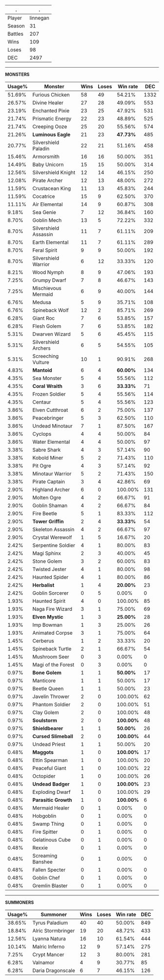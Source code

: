 .|.
|-|-
Player|linnegan
Season|31
Battles|207
Wins|109
Loses|98
DEC|2497

---
**MONSTERS**

Usage%|Monster|Wins|Loses|Win rate|DEC|
-|-|-|-|-|-|
51.69%|Furious Chicken|58|49|54.21%|1332|
26.57%|Divine Healer|27|28|49.09%|553|
23.19%|Enchanted Pixie|23|25|47.92%|531|
21.74%|Prismatic Energy|22|23|48.89%|525|
21.74%|Creeping Ooze|25|20|55.56%|574|
21.26%|**Luminous Eagle**|21|23|**47.73%**|485|
20.77%|Silvershield Paladin|22|21|51.16%|458|
15.46%|Armorsmith|16|16|50.00%|351|
14.49%|Baby Unicorn|15|15|50.00%|314|
12.56%|Silvershield Knight|12|14|46.15%|250|
12.08%|Pirate Archer|12|13|48.00%|272|
11.59%|Crustacean King|11|13|45.83%|244|
11.59%|Cocatrice|15|9|62.50%|370|
11.11%|Air Elemental|14|9|60.87%|308|
9.18%|Sea Genie|7|12|36.84%|160|
8.70%|Goblin Mech|13|5|72.22%|332|
8.70%|Silvershield Assassin|11|7|61.11%|209|
8.70%|Earth Elemental|11|7|61.11%|289|
8.70%|Feral Spirit|9|9|50.00%|192|
8.70%|Silvershield Warrior|6|12|33.33%|120|
8.21%|Wood Nymph|8|9|47.06%|193|
7.25%|Grumpy Dwarf|7|8|46.67%|143|
7.25%|Mischievous Mermaid|6|9|40.00%|144|
6.76%|Medusa|5|9|35.71%|108|
6.76%|Spineback Wolf|12|2|85.71%|269|
6.28%|Giant Roc|7|6|53.85%|157|
6.28%|Flesh Golem|7|6|53.85%|182|
5.31%|Dwarven Wizard|5|6|45.45%|115|
5.31%|Silvershield Archers|6|5|54.55%|105|
5.31%|Screeching Vulture|10|1|90.91%|268|
4.83%|**Mantoid**|6|4|**60.00%**|134|
4.35%|Sea Monster|5|4|55.56%|112|
4.35%|**Coral Wraith**|3|6|**33.33%**|71|
4.35%|Frozen Soldier|5|4|55.56%|114|
4.35%|Centaur|5|4|55.56%|123|
3.86%|Elven Cutthroat|6|2|75.00%|137|
3.86%|Peacebringer|5|3|62.50%|110|
3.86%|Undead Minotaur|7|1|87.50%|167|
3.86%|Cyclops|4|4|50.00%|84|
3.86%|Water Elemental|4|4|50.00%|97|
3.38%|Sabre Shark|4|3|57.14%|90|
3.38%|Kobold Miner|5|2|71.43%|110|
3.38%|Pit Ogre|4|3|57.14%|92|
3.38%|Minotaur Warrior|5|2|71.43%|150|
3.38%|Pirate Captain|3|4|42.86%|69|
2.90%|Highland Archer|6|0|100.00%|131|
2.90%|Molten Ogre|4|2|66.67%|91|
2.90%|Goblin Shaman|4|2|66.67%|84|
2.90%|Fire Beetle|5|1|83.33%|112|
2.90%|**Tower Griffin**|2|4|**33.33%**|54|
2.90%|Skeleton Assassin|4|2|66.67%|97|
2.90%|Crystal Werewolf|1|5|16.67%|20|
2.42%|Serpentine Soldier|4|1|80.00%|83|
2.42%|Magi Sphinx|2|3|40.00%|45|
2.42%|Stone Golem|3|2|60.00%|83|
2.42%|Twisted Jester|4|1|80.00%|98|
2.42%|Haunted Spider|4|1|80.00%|86|
2.42%|**Herbalist**|1|4|**20.00%**|23|
2.42%|Goblin Sorcerer|0|5|0.00%|0|
1.93%|Haunted Spirit|4|0|100.00%|85|
1.93%|Naga Fire Wizard|3|1|75.00%|69|
1.93%|**Elven Mystic**|1|3|**25.00%**|28|
1.93%|Imp Bowman|1|3|25.00%|26|
1.93%|Animated Corpse|3|1|75.00%|64|
1.45%|Cerberus|1|2|33.33%|20|
1.45%|Spineback Turtle|2|1|66.67%|54|
1.45%|Mushroom Seer|0|3|0.00%|0|
1.45%|Magi of the Forest|0|3|0.00%|0|
0.97%|**Bone Golem**|1|1|**50.00%**|17|
0.97%|Manticore|1|1|50.00%|17|
0.97%|Beetle Queen|1|1|50.00%|23|
0.97%|Javelin Thrower|2|0|100.00%|62|
0.97%|Phantom Soldier|2|0|100.00%|51|
0.97%|Clay Golem|2|0|100.00%|48|
0.97%|**Soulstorm**|2|0|**100.00%**|48|
0.97%|**Shieldbearer**|1|1|**50.00%**|26|
0.97%|**Cursed Slimeball**|2|0|**100.00%**|44|
0.97%|Undead Priest|1|1|50.00%|20|
0.48%|**Maggots**|1|0|**100.00%**|17|
0.48%|Ettin Spearman|1|0|100.00%|20|
0.48%|Peaceful Giant|1|0|100.00%|22|
0.48%|Octopider|1|0|100.00%|26|
0.48%|**Undead Badger**|1|0|**100.00%**|23|
0.48%|Exploding Dwarf|1|0|100.00%|29|
0.48%|**Parasitic Growth**|1|0|**100.00%**|6|
0.48%|Mermaid Healer|0|1|0.00%|0|
0.48%|Hobgoblin|0|1|0.00%|0|
0.48%|Swamp Thing|0|1|0.00%|0|
0.48%|Fire Spitter|0|1|0.00%|0|
0.48%|Gelatinous Cube|0|1|0.00%|0|
0.48%|Rexxie|0|1|0.00%|0|
0.48%|Screaming Banshee|0|1|0.00%|0|
0.48%|Fallen Specter|0|1|0.00%|0|
0.48%|Goblin Chef|0|1|0.00%|0|
0.48%|Gremlin Blaster|0|1|0.00%|0|

---
**SUMMONERS**

Usage%|Summoner|Wins|Loses|Win rate|DEC|
-|-|-|-|-|-|
38.65%|Tyrus Paladium|40|40|50.00%|849|
18.84%|Alric Stormbringer|19|20|48.72%|433|
12.56%|Lyanna Natura|16|10|61.54%|444|
10.14%|Malric Inferno|12|9|57.14%|275|
7.25%|Crypt Mancer|12|3|80.00%|281|
6.28%|Valnamor|4|9|30.77%|85|
6.28%|Daria Dragonscale|6|7|46.15%|126|
